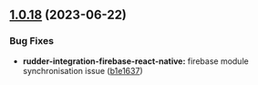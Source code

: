 ## [1.0.18](https://github.com/rudderlabs/rudder-sdk-react-native/compare/rudder-integration-firebase-react-native@1.0.17...rudder-integration-firebase-react-native@1.0.18) (2023-06-22)


### Bug Fixes

* **rudder-integration-firebase-react-native:** firebase module synchronisation issue ([b1e1637](https://github.com/rudderlabs/rudder-sdk-react-native/commit/b1e16371cd9a06b910b5a4d9fdc3d9cd61905bfa))

